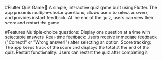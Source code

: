 #Flutter Quiz Game 🎯
 A simple, interactive quiz game built using Flutter. The app presents multiple-choice questions, allows users to select answers, and 
 provides instant feedback. At the end of the quiz, users can view their score and restart the game.

#Features
  Multiple-choice questions: Display one question at a time with selectable answers.
  Real-time feedback: Users receive immediate feedback ("Correct!" or "Wrong answer!") after selecting an option.
  Score tracking: The app keeps track of the score and displays the total at the end of the quiz.
  Restart functionality: Users can restart the quiz after completing it.

